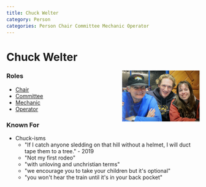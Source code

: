```yaml
---
title: Chuck Welter
category: Person
categories: Person Chair Committee Mechanic Operator
---
```

# Chuck Welter
<img src="img/2000_ Chuck Welter.jpeg" align="right" style="width: 40%;">

### Roles
- [Chair](Chair)
- [Committee](Committee)
- [Mechanic](Mechanic)
- [Operator](Operator)

### Known For

* Chuck-isms
    * "If I catch anyone sledding on that hill without a helmet, I will duct tape them to a tree." - 2019
    * "Not my first rodeo"
    * "with unloving and unchristian terms"
    * "we encourage you to take your children but it's optional"
    * "you won't hear the train until it's in your back pocket"
